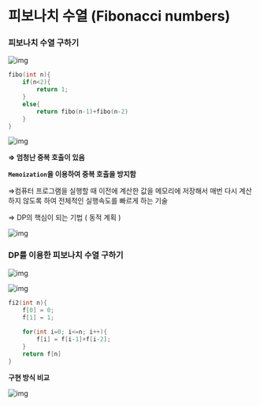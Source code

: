 # 피보나치 수열 (Fibonacci numbers)

### 피보나치 수열 구하기

![img](https://www.notion.so/image/https%3A%2F%2Fs3-us-west-2.amazonaws.com%2Fsecure.notion-static.com%2F68941de4-2879-4689-a693-b5169a536259%2FUntitled.png?table=block&id=feb657f7-b6de-4ebe-9b59-1adda77a516e&width=2310&cache=v2)

```c++
fibo(int n){
	if(n<2){
		return 1;
	}
	else{
		return fibo(n-1)+fibo(n-2)
	}
}
```

![img](https://www.notion.so/image/https%3A%2F%2Fs3-us-west-2.amazonaws.com%2Fsecure.notion-static.com%2F82ca65c4-e843-4b45-b3cf-4e65cd625857%2FUntitled.png?table=block&id=7f1236ff-f7cc-41f0-907c-347c59609276&width=3600&cache=v2)

**⇒ 엄청난 중복 호출이 있음** 

**`Memoization`을 이용하여 중복 호출을 방지함**

⇒컴퓨터 프로그램을 실행할 때 이전에 계산한 값을 메모리에 저장해서 매번 다시 계산하지 않도록 하여 전체적인 실행속도를 빠르게 하는 기술

⇒ DP의 핵심이 되는 기법 ( 동적 계획 )

![img](https://www.notion.so/image/https%3A%2F%2Fs3-us-west-2.amazonaws.com%2Fsecure.notion-static.com%2F4aee3f2c-7ad3-4cf7-804a-ac0331156251%2FUntitled.png?table=block&id=a6760273-bb0b-4f7d-b417-ce6e061d5226&width=2890&cache=v2)

### DP를 이용한 피보나치 수열 구하기

![img](https://www.notion.so/image/https%3A%2F%2Fs3-us-west-2.amazonaws.com%2Fsecure.notion-static.com%2F4f6985e7-2467-43f7-a8a8-e61962de16f6%2FUntitled.png?table=block&id=b38f2941-be44-40e7-995f-a9edc1d3acbc&width=2590&cache=v2)

![img](https://www.notion.so/image/https%3A%2F%2Fs3-us-west-2.amazonaws.com%2Fsecure.notion-static.com%2F2378b514-6b3c-4d65-81c2-dbb73fd3735f%2FUntitled.png?table=block&id=919def33-a9d6-47e4-a5ae-443db43b6957&width=2500&cache=v2)

```c++
fi2(int n){
	f[0] = 0;
	f[1] = 1;
	
	for(int i=0; i<=n; i++){
		f[i] = f[i-1]+f[i-2];
	}
	return f[n]
}
```



**구현 방식 비교**

![img](https://www.notion.so/image/https%3A%2F%2Fs3-us-west-2.amazonaws.com%2Fsecure.notion-static.com%2Fe3439fbe-af05-4fab-9bd3-741bdc086bb1%2FUntitled.png?table=block&id=2bc32b42-1e0b-41f9-9dd9-15474e2ce9c0&width=2710&cache=v2)


